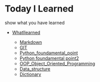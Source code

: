 # Today I Learned

show what you have learned

- [WhatIlearned](https://github.com/JeongmoRyu/TIL/tree/main/WhatILearned)

    - [Markdown](https://github.com/JeongmoRyu/TIL/blob/main/WhatILearned/Markdown.md)
    - [GIT](https://github.com/JeongmoRyu/TIL/blob/main/WhatILearned/GIT.md)
    - [Python_foundamental_point](WhatILearned/python_foundamental_point.md)
    - [Python foundamental point2](https://github.com/JeongmoRyu/TIL/blob/main/WhatILearned/python_foundamental_point02.md)
    - [OOP_Object_Oriented_Programming](WhatILearned/OOP.md)
    - [Data_structure](WhatILearned/data_structure.md)
    - [Dictionary]()
    
    
